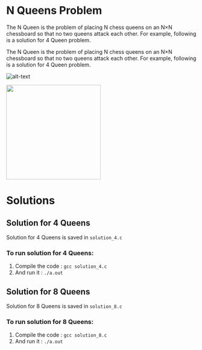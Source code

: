# N Queens Problem

The N Queen is the problem of placing N chess queens on an N×N chessboard so that no two queens attack each other. For example, following is a solution for 4 Queen problem.

The N Queen is the problem of placing N chess queens on an N×N chessboard so that no two queens attack each other. For example, following is a solution for 4 Queen problem.

![alt-text](https://www.geeksforgeeks.org/wp-content/uploads/NQueen.png "N Queens Problem")

<img src="http://78.media.tumblr.com/32f5b24d7f1f4ed341ce859454bf4d4f/tumblr_inline_mp8cw2LUxd1qz4rgp.gif" width="250" height="250" />

# Solutions

## Solution for 4 Queens

Solution for 4 Queens is saved in `solution_4.c`

### To run solution for 4 Queens:

1. Compile the code : `gcc solution_4.c`
2. And run it : `./a.out`

## Solution for 8 Queens

Solution for 8 Queens is saved in `solution_8.c`

### To run solution for 8 Queens:

1. Compile the code : `gcc solution_8.c`
2. And run it : `./a.out`

